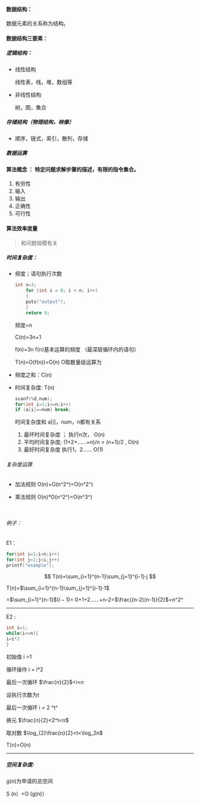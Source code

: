 #### 数据结构：

数据元素的关系称为结构。

#### 数据结构三要素：

##### 逻辑结构：

- 线性结构

  线性表，栈，堆，数组等

- 非线性结构

  树，图，集合

##### 存储结构（物理结构，映像）

- 顺序，链式，索引，散列，存储

##### 数据运算 

#### 算法概念 ： 特定问题求解步骤的描述，有限的指令集合。

1. 有穷性
2. 输入
3. 输出
4. 正确性
5. 可行性

#### 算法效率度量 

> 和问题规模有关

##### 时间复杂度：

- 频度；语句执行次数

  ```c
  int n=3;
      for (int i = 0; i < n; i++)
      {
      puts("output");
      }
      return 0;
  ```

  频度=n

  C(n)=3n+1
  
  f(n)=3n                f(n)基本运算的频度 （最深层循环内的语句）
  
  T(n)=O(f(n))=O(n)   O取数量级运算为
  
- 频度之和：C(n)

- 时间复杂度: T(n)

  ```c
  scanf(%d,num);
  for(int i=1;i<=n;i++)
  if (a[i]==num) break;
  ```

   时间复杂度和  a[i]，num，n都有关系

  1. 最坏时间复杂度 ；   执行n次，                              O(n)
  2. 平均时间复杂度;       (1+2+……+n)/n = (n+1)/2 ,   O(n)
  3. 最好时间复杂度       执行1，2……                           O(1)

###### 复杂度运算

- 加法规则    O(n)+O(n^2^)=O(n^2^)

- 乘法规则    O(n)*O(n^2^)=O(n^3^)

​	

###### 例子：

E1：

```C
for(int i=1;i<n;i++)
for(int j=1;j<i;j++)
printf("example");
```

$$
T(n)=\sum_{i=1}^{n-1}\sum_{j=1}^{i-1}·j
$$

T(n)=$\sum_{i=1}^{n-1}\sum_{j=1}^{i-1}·1$

=$\sum_{i=1}^{n-1}$$(i-1)$= 0+1+2……+n-2=$\frac{(n-2)(n-1)}{2}$=n^2^



------

E2 :

```C
int i=1;
while(i<=n){
i=i*2
}
```

初始值 i =1

循环操作 i = i*2

最后一次循环 $\frac{n}{2}$<$i$<$n$

设执行次数为t

最后一次循环 i = 2 ^t^

换元 $\frac{n}{2}<2^t<n$

取对数 $\log_{2}\frac{n}{2}<t<\log_2n$

T(n)=O(n)



------

##### 空间复杂度:

g(n)为申请的总空间

S (n）=O (g(n)）



